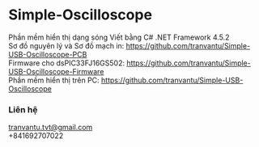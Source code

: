 # Simple-Oscilloscope
Phần mềm hiển thị dạng sóng Viết bằng C#
.NET Framework 4.5.2 <br>
Sơ đồ nguyên lý và Sơ đồ mạch in: 
https://github.com/tranvantu/Simple-USB-Oscilloscope-PCB <br>
Firmware cho dsPIC33FJ16GS502:
https://github.com/tranvantu/Simple-USB-Oscilloscope-Firmware <br>
Phần mềm hiển thị trên PC:
https://github.com/tranvantu/Simple-USB-Oscilloscope <br>
### Liên hệ
tranvantu.tvt@gmail.com
<br>
+841692707022
